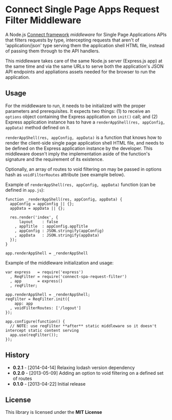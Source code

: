 # Connect Single Page Apps Request Filter Middleware

A Node.js [Connect framework](https://github.com/senchalabs/connect)
*middleware* for Single Page Applications APIs that filters requests
by type, intercepting requests that aren't of 'application/json' type
serving them the application shell HTML file, instead of passing them
through to the API handlers.

This middleware takes care of the same Node.js server (Express.js app)
at the same time and via the same URLs to serve both the application's
JSON API endpoints and appliations assets needed for the browser to run
the application.

## Usage

For the middleware to run, it needs to be initialized with the proper
parameters and prerequisites. It expects two things: (1) to receive
an `options` object containing the Express application on `init()`
call; and (2) Express application instance has to have a
`renderAppShell(res, appConfig, appData)` method defined on it.

`renderAppShell(res, appConfig, appData)` is a function that knows
how to render the client-side single page application shell HTML file,
and needs to be defined on the Express application instance by the
developer. This middleware doesn't imply the implementation aside
of the function's signature and the requirement of its existence.

Optionally, an array of routes to void filtering on may be passed in
options hash as `voidFilterRoutes` attribute (see example below).


Example of `renderAppShell(res, appConfig, appData)` function (can be defined in `app.js`):

    function _renderAppShell(res, appConfig, appData) {
      appConfig = appConfig || {};
      appData = appData || {};

      res.render('index', {
          layout    : false
        , appTitle  : appConfig.appTitle
        , appConfig : JSON.stringify(appConfig)
        , appData   : JSON.stringify(appData)
      });
    }

    app.renderAppShell = _renderAppShell


Example of the middleware initialization and usage:

    var express   = require('express')
      , ReqFilter = require('connect-spa-request-filter')
      , app       = express()
      , reqFilter;

    app.renderAppShell = _renderAppShell;
    reqFilter = ReqFilter.init({
        app: app
      , voidFilterRoutes: ['/logout']
    });

    app.configure(function() {
      // NOTE: use reqFilter **after** static middleware so it doesn't intercept static content serving
      app.use(reqFilter());
    });


## History

  * **0.2.1** - [2014-04-14] Relaxing lodash version dependency
  * **0.2.0** - [2013-05-09] Adding an option to void filtering on a defined set of routes
  * **0.1.0** - [2013-04-22] Initial release

## License

This library is licensed under the **MIT License**
